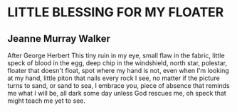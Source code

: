 # LITTLE BLESSING FOR MY FLOATER
## Jeanne Murray Walker
After George Herbert
This tiny ruin in my eye, small
flaw in the fabric, little speck
of blood in the egg, deep chip
in the windshield, north star,
polestar, floater that doesn't
float, spot where my hand is not,
even when I'm looking at my hand,
little piton that nails every rock
I see, no matter if the picture
turns to sand, or sand to sea,
I embrace you, piece of absence
that reminds me what I will be,
all dark some day unless God
rescues me, oh speck
that might teach me yet to see.